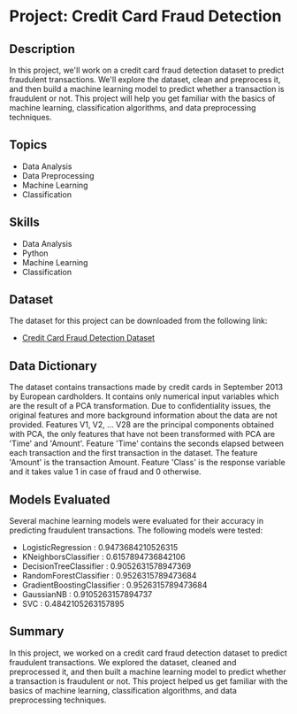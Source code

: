 # **Project: Credit Card Fraud Detection**

## **Description**

In this project, we'll work on a credit card fraud detection dataset to predict fraudulent transactions. We'll explore the dataset, clean and preprocess it, and then build a machine learning model to predict whether a transaction is fraudulent or not. This project will help you get familiar with the basics of machine learning, classification algorithms, and data preprocessing techniques.

## **Topics**

- Data Analysis
- Data Preprocessing
- Machine Learning
- Classification

## **Skills**

- Data Analysis
- Python
- Machine Learning
- Classification

## **Dataset**

The dataset for this project can be downloaded from the following link:

- [Credit Card Fraud Detection Dataset](https://www.kaggle.com/mlg-ulb/creditcardfraud)

## Data Dictionary

The dataset contains transactions made by credit cards in September 2013 by European cardholders. It contains only numerical input variables which are the result of a PCA transformation. Due to confidentiality issues, the original features and more background information about the data are not provided. Features V1, V2, … V28 are the principal components obtained with PCA, the only features that have not been transformed with PCA are 'Time' and 'Amount'. Feature 'Time' contains the seconds elapsed between each transaction and the first transaction in the dataset. The feature 'Amount' is the transaction Amount. Feature 'Class' is the response variable and it takes value 1 in case of fraud and 0 otherwise.

## Models Evaluated

Several machine learning models were evaluated for their accuracy in predicting fraudulent transactions. The following models were tested:

- LogisticRegression : 0.9473684210526315
- KNeighborsClassifier : 0.6157894736842106
- DecisionTreeClassifier : 0.9052631578947369
- RandomForestClassifier : 0.9526315789473684
- GradientBoostingClassifier : 0.9526315789473684
- GaussianNB : 0.9105263157894737
- SVC : 0.4842105263157895

## **Summary**

In this project, we worked on a credit card fraud detection dataset to predict fraudulent transactions. We explored the dataset, cleaned and preprocessed it, and then built a machine learning model to predict whether a transaction is fraudulent or not. This project helped us get familiar with the basics of machine learning, classification algorithms, and data preprocessing techniques.
